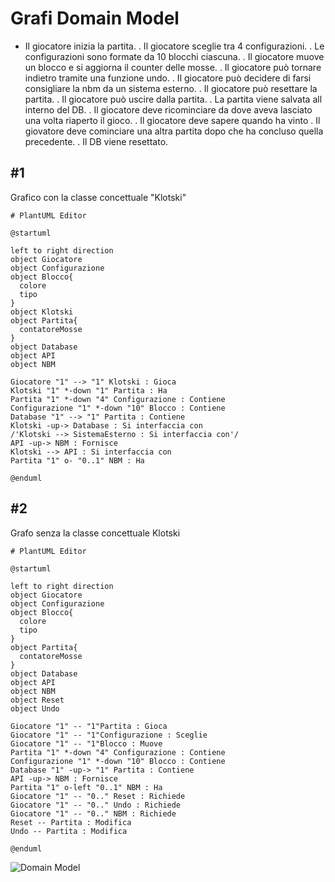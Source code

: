 # Grafi Domain Model

* Il giocatore inizia la partita.
. Il giocatore sceglie tra 4 configurazioni.
. Le configurazioni sono formate da 10 blocchi ciascuna.
. Il giocatore muove un blocco e si aggiorna il counter delle mosse.
. Il giocatore può tornare indietro tramite una funzione undo.
. Il giocatore può decidere di farsi consigliare la nbm da un sistema esterno.
. Il giocatore può resettare la partita.
. Il giocatore può uscire dalla partita.
. La partita viene salvata all interno del DB.
. Il giocatore deve ricominciare da dove aveva lasciato una volta riaperto il gioco.
. Il giocatore deve sapere quando ha vinto
. Il giovatore deve cominciare una altra partita dopo che ha concluso quella precedente.
. Il DB viene resettato.

## #1
Grafico con la classe concettuale "Klotski"

```uml
# PlantUML Editor

@startuml

left to right direction
object Giocatore
object Configurazione
object Blocco{
  colore
  tipo
}
object Klotski
object Partita{
  contatoreMosse
}
object Database
object API
object NBM

Giocatore "1" --> "1" Klotski : Gioca
Klotski "1" *-down "1" Partita : Ha
Partita "1" *-down "4" Configurazione : Contiene
Configurazione "1" *-down "10" Blocco : Contiene
Database "1" --> "1" Partita : Contiene
Klotski -up-> Database : Si interfaccia con
/'Klotski --> SistemaEsterno : Si interfaccia con'/
API -up-> NBM : Fornisce
Klotski --> API : Si interfaccia con
Partita "1" o- "0..1" NBM : Ha

@enduml
```

## #2
Grafo senza la classe concettuale Klotski

```uml
# PlantUML Editor

@startuml

left to right direction
object Giocatore
object Configurazione
object Blocco{
  colore
  tipo
}
object Partita{
  contatoreMosse
}
object Database
object API
object NBM
object Reset
object Undo

Giocatore "1" -- "1"Partita : Gioca
Giocatore "1" -- "1"Configurazione : Sceglie
Giocatore "1" -- "1"Blocco : Muove
Partita "1" *-down "4" Configurazione : Contiene
Configurazione "1" *-down "10" Blocco : Contiene
Database "1" -up-> "1" Partita : Contiene
API -up-> NBM : Fornisce
Partita "1" o-left "0..1" NBM : Ha
Giocatore "1" -- "0.." Reset : Richiede
Giocatore "1" -- "0.." Undo : Richiede
Giocatore "1" -- "0.." NBM : Richiede
Reset -- Partita : Modifica
Undo -- Partita : Modifica

@enduml
```

![Domain Model](src/main/docs/imgs/DomainModel.png)
